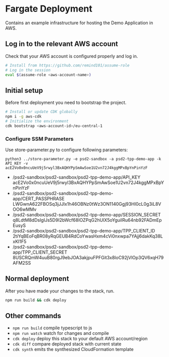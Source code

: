 # Fargate Deployment

Contains an example infrastructure for hosting the Demo Application in AWS.

## Log in to the relevant AWS account

Check that your AWS account is configured properly and log in.

```bash
# Install from https://github.com/remind101/assume-role
# Log in the session
eval $(assume-role <aws-account-name>)
```

## Initial setup

Before first deployment you need to bootstrap the project.

```bash
# Install or update CDK globally
npm i -g aws-cdk
# Initialize the environment
cdk bootstrap <aws-account-id>/eu-central-1
```

### Configure SSM Parameters

Use store-parameter.py to configure following parameters:

`python3 ../store-parameter.py -e psd2-sandbox -a psd2-tpp-demo-app -k API_KEY -v acE2Vo0x0ncuUeV9j5rwyl3BxAQHYPpSmAwSoe1U2vn72J4kggMPxBpYnPinYzF`

* /psd2-sandbox/psd2-sandbox/psd2-tpp-demo-app/API_KEY acE2Vo0x0ncuUeV9j5rwyl3BxAQHYPpSmAwSoe1U2vn72J4kggMPxBpYnPinYzF
* /psd2-sandbox/psd2-sandbox/psd2-tpp-demo-app/CERT_PASSPHRASE LWGwnA622FBOSq3jJJlx1h46OBNz0tWz3ON1140Ggj93HI0cL0g3iL8VOO6wMMv
* /psd2-sandbox/psd2-sandbox/psd2-tpp-demo-app/SESSION_SECRET q8LdtM8dDslgIJs5D9I2bWcf68IOZPqG2hUlX5oYguiIRu64nb92FADmEpEusyS
* /psd2-sandbox/psd2-sandbox/psd2-tpp-demo-app/TPP_CLIENT_ID 2tiYqBEoFqBR08yRqGEUB4RdCoYwasHxm4cVi0nxwpa7YAjj6dakKq38LxKI1F5
* /psd2-sandbox/psd2-sandbox/psd2-tpp-demo-app/TPP_CLIENT_SECRET 8USCRQmW4uuB80rgJ9ebJOA3akjpuFPFGit3x8loC92jVlOp3QV6xqH79AFM2SS

## Normal deployment

After you have made your changes to the stack, run.

```bash
npm run build && cdk deploy
```

## Other commands

* `npm run build`   compile typescript to js
* `npm run watch`   watch for changes and compile
* `cdk deploy`      deploy this stack to your default AWS account/region
* `cdk diff`        compare deployed stack with current state
* `cdk synth`       emits the synthesized CloudFormation template
